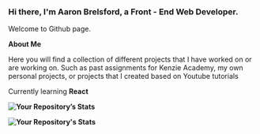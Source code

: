 ### Hi there, I'm Aaron Brelsford, a Front - End Web Developer.

Welcome to Github page.

<b> About Me </b>
<p>Here you will find a collection of different projects that I have worked on or are working on. Such as past assignments for Kenzie Academy, my own personal projects, or projects that I created based on Youtube tutorials</P>

<p>Currently learning <b>React<b> </p>

![Your Repository’s Stats](https://github-readme-stats.vercel.app/api?username=aaronbrels&show_icons=true)

![Your Repository's Stats](https://github-readme-stats.vercel.app/api/top-langs/?username=aaronbrels&theme=blue-green)
<!--
**aaronbrels/aaronbrels** is a ✨ _special_ ✨ repository because its `README.md` (this file) appears on your GitHub profile.

Here are some ideas to get you started:

- 🔭 I’m currently working on ...
- 🌱 I’m currently learning ...
- 👯 I’m looking to collaborate on ...
- 🤔 I’m looking for help with ...
- 💬 Ask me about ...
- 📫 How to reach me: ...
- 😄 Pronouns: ...
- ⚡ Fun fact: ...
-->
